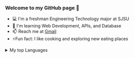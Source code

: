 ### Welcome to my GitHub page 👋

- 💻 I'm a freshman Engineering Technology major at SJSU 
- 🌱 I'm learning Web Development, APIs, and Database
- 📫 Reach me at [Gmail](mailto:linh.truongngocmy@gmail.com)
- ⚡Fun fact: I like cooking and exploring new eating places
<details>
  <summary>My top Languages</summary>
  
  | Rank | Languages |
  |-----:|-----------|
  |     1| Python    |
  |     2| Java      |
  |     3| C#        |
  
</details>


<!--
**mari1li/mari1li** is a ✨ _special_ ✨ repository because its `README.md` (this file) appears on your GitHub profile.

Here are some ideas to get you started:

- 🔭 I’m currently working on ...
- 🌱 I’m currently learning ...
- 👯 I’m looking to collaborate on ...
- 🤔 I’m looking for help with ...
- 💬 Ask me about ...
- 📫 How to reach me: ...
- 😄 Pronouns: ...
- ⚡ Fun fact: ...
-->
